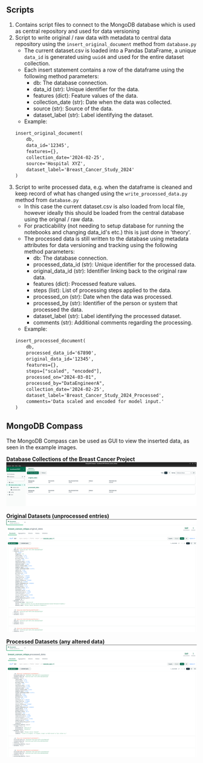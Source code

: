 ## Scripts
1. Contains script files to connect to the MongoDB database which is used as central repository and used for data versioning
2. Script to write original / raw data with metadata to central data repository using the `insert_original_document` method from `database.py`
    - The current dataset.csv is loaded into a Pandas DataFrame, a unique `data_id` is generated using `uuid4` and used for the entire dataset collection.
    - Each insert statement contains a row of the dataframe using the following method parameters: 
        - db: The database connection.
        - data_id (str): Unique identifier for the data.
        - features (dict): Feature values of the data.
        - collection_date (str): Date when the data was collected.
        - source (str): Source of the data.
        - dataset_label (str): Label identifying the dataset.
    - Example:
    ``` 
    insert_original_document(
        db, 
        data_id='12345', 
        features={}, 
        collection_date='2024-02-25', 
        source='Hospital XYZ', 
        dataset_label='Breast_Cancer_Study_2024'
    ) 
    ```
3. Script to write processed data, e.g. when the dataframe is cleaned and keep record of what has changed using the `write_processed_data.py` method from `database.py`
    - In this case the current dataset.csv is also loaded from local file, however ideally this should be loaded from the central database using the orignal / raw data.
    - For practicability (not needing to setup database for running the notebooks and changing data_id's etc.) this is just done in 'theory'.
    - The processed data is still written to the database using metadata attributes for data versioning and tracking using the following method parameters:
        - db: The database connection.
        - processed_data_id (str): Unique identifier for the processed data.
        - original_data_id (str): Identifier linking back to the original raw data.
        - features (dict): Processed feature values.
        - steps (list): List of processing steps applied to the data.
        - processed_on (str): Date when the data was processed.
        - processed_by (str): Identifier of the person or system that processed the data.
        - dataset_label (str): Label identifying the processed dataset.
        - comments (str): Additional comments regarding the processing.
    - Example:
    ```
    insert_processed_document(
        db, 
        processed_data_id='67890', 
        original_data_id='12345', 
        features={}, 
        steps=["scaled", "encoded"], 
        processed_on="2024-03-01", 
        processed_by="DataEngineerA", 
        collection_date='2024-02-25', 
        dataset_label='Breast_Cancer_Study_2024_Processed', 
        comments='Data scaled and encoded for model input.'
    )
    ```

## MongoDB Compass
The MongoDB Compass can be used as GUI to view the inserted data, as seen in the example images.

**Database Collections of the Breast Cancer Project**
![MongoDB Central Database Collections](docs/mongodb_collections.png)

**Original Datasets (unprocessed entries)**
![MongoDB Collection Original Data](docs/mongodb_original_data.png)

**Processed Datasets (any altered data)**
![MongoDB Collection Processed Data](docs/mongodb_processed_data.png)